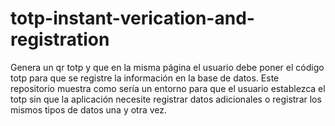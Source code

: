# totp-instant-verication-and-registration
Genera un qr totp y que en la misma página el usuario debe poner el código totp para que se registre la información en la base de datos. Este repositorio muestra como sería un entorno para que el usuario establezca el totp sin que la aplicación necesite registrar datos adicionales o registrar los mismos tipos de datos una y otra vez.
